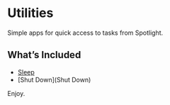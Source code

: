 # Utilities

Simple apps for quick access to tasks from Spotlight.

## What’s Included

* [Sleep](Sleep)
* [Shut Down](Shut Down)

Enjoy.
